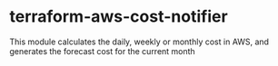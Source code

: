 # terraform-aws-cost-notifier
This module calculates the daily, weekly or monthly cost in AWS, and generates the forecast cost for the current month
